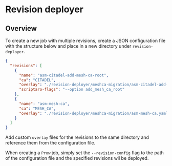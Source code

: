 # Revision deployer

## Overview

To create a new job with multiple revisions, create a JSON configuration file with the structure below and place in a new directory under `revision-deployer`.

```json
{
  "revisions": [
    {
      "name": "asm-citadel-add-mesh-ca-root",
      "ca": "CITADEL",
      "overlay": "./revision-deployer/meshca-migration/asm-citadel-add-mesh-ca-root.yaml",
      "scriptaro-flags": "--option add_mesh_ca_root"
    },
    {
      "name": "asm-mesh-ca",
      "ca": "MESH_CA",
      "overlay": "./revision-deployer/meshca-migration/asm-mesh-ca.yaml"
    }
  ]
}
```

Add custom `overlay` files for the revisions to the same directory and reference them from the configuration file.

When creating a `Prow` job, simply set the `--revision-config` flag to the path
of the configuration file and the specified revisions wil be deployed.
